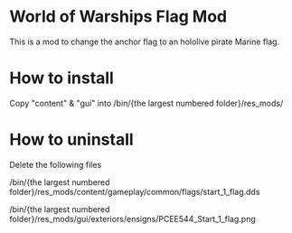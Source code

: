 # World of Warships Flag Mod

This is a mod to change the anchor flag to an hololive pirate Marine flag.

# How to install 

Copy "content" & "gui" into /bin/{the largest numbered folder}/res_mods/

# How to uninstall

Delete the following files

/bin/{the largest numbered folder}/res_mods/content/gameplay/common/flags/start_1_flag.dds

/bin/{the largest numbered folder}/res_mods/gui/exteriors/ensigns/PCEE544_Start_1_flag.png
